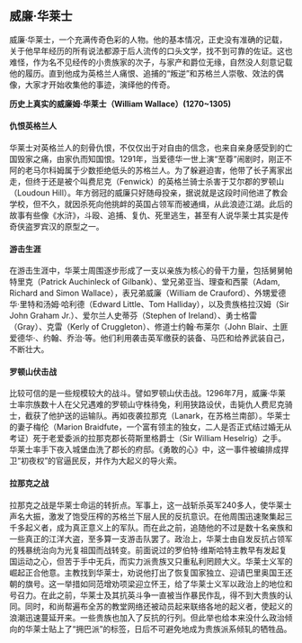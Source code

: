 <!--begin
"title":"威廉·华莱士",
"subtitle":"威廉·华莱士，一个充满传奇色彩的人物。他的基本情况，正史没有准确的记载，关于他早年经历的所有说法都源于后人流传的口头文学，找不到可靠的佐证",
"bgphoto":"#f60",
"publishtime":"2015/12/01",
"category":"mess",
"preview":"post1001.jpg"
end-->

## 威廉·华莱士

威廉·华莱士，一个充满传奇色彩的人物。他的基本情况，正史没有准确的记载，关于他早年经历的所有说法都源于后人流传的口头文学，找不到可靠的佐证。这也难怪，作为名不见经传的小贵族家的次子，与家产和爵位无缘，自然没人刻意记载他的履历。直到他成为英格兰人痛恨、追捕的“叛逆”和苏格兰人崇敬、效法的偶像，大家才开始收集他的事迹，演绎他的传奇。

**历史上真实的威廉姆·华莱士（William Wallace）(1270~1305)**

#### 仇恨英格兰人

华莱士对英格兰人的刻骨仇恨，不仅仅出于对自由的信念，也来自亲身感受到的亡国毁家之痛，由家仇而知国恨。1291年，当爱德华一世上演“至尊”闹剧时，刚正不阿的老马尔科姆属于少数拒绝低头的苏格兰人。为了躲避迫害，他带了长子离家出走，但终于还是被个叫费尼克（Fenwick）的英格兰骑士杀害于艾尔郡的罗顿山（Loudoun Hill）。年方弱冠的威廉只好随母投亲，据说就是这段时间他进了教会学校，但不久，就因杀死向他挑衅的英国占领军而被通缉，从此浪迹江湖。此后的故事有些像《水浒》，斗殴、追捕、复仇、死里逃生，甚至有人说华莱士其实是传奇侠盗罗宾汉的原型之一。

#### 游击生涯

在游击生涯中，华莱士周围逐步形成了一支以亲族为核心的骨干力量，包括舅舅帕特里克（Patrick Auchinleck of Gilbank）、堂兄弟亚当、理查和西蒙（Adam, Richard and Simon Wallace），表兄弟威廉（William de Crauford）、外甥爱德华·里特和汤姆·哈利德（Edward Little、Tom Halliday），以及贵族格拉汉姆（Sir John Graham Jr.）、爱尔兰人史蒂芬（Stephen of Ireland）、勇士格雷（Gray）、克雷（Kerly of Cruggleton）、修道士约翰·布莱尔（John Blair、土匪爱德华·、约翰、乔治·等。他们利用袭击英军缴获的装备、马匹和给养武装自己，不断壮大。

#### 罗顿山伏击战

比较可信的是一些规模较大的战斗。譬如罗顿山伏击战。1296年7月，威廉·华莱士率宗族数十人在父兄遇难的罗顿山守株待兔，利用狭路设伏，击毙仇人费尼克骑士，截获了他护送的运输队。再如夜袭拉那克（Lanark，在苏格兰南部）。华莱士的妻子梅伦（Marion Braidfute，一个富有领主的独女，二人是否正式结过婚无从考证）死于老爱委派的拉那克郡长荷斯里格爵士（Sir William Heselrig）之手。华莱士率手下夜入城堡血洗了郡长的府邸。《勇敢的心》中，这一事件被编排成捍卫“初夜权”的官逼民反，并作为大起义的导火索。

#### 拉那克之战

拉那克之战是华莱士命运的转折点。军事上，这一战斩杀英军240多人，使华莱士声名大振，激发了饱受压榨的苏格兰下层人民的反抗意识。在他周围迅速聚集起三千多起义者，成为真正意义上的军队。而在此之前，追随他的不过是数十名亲族和一些真正的江洋大盗，至多算一支游击队罢了。政治上，华莱士由自发反抗占领军的残暴统治向为光复祖国而战转变。前面说过的罗伯特·维斯哈特主教早有发起复国运动之心，但苦于手中无兵，而实力派贵族又只重私利罔顾大义。华莱士义军的崛起正合他意。主教找到华莱士，劝说他打出了恢复国家独立、迎请巴里奥国王还朝的旗号。这一举措如同范增劝项梁迎立怀王，给了华莱士义军以政治上的地位和号召力。在此之前，华莱士及其抗英斗争一直被当作暴民作乱，得不到大贵族的认同。同时，和尚帮遍布全苏的教堂网络还被动员起来联络各地的起义者，使起义的浪潮迅速蔓延开来。一些贵族也加入了反抗的行列。但此举也给本来没什么政治倾向的华莱士贴上了“拥巴派”的标签，日后不可避免地成为贵族派系倾轧的牺牲品。
